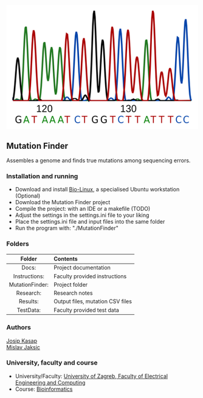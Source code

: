 <p align="center">
  <img width="600" src="images/sequencing.png" alt="Sequencing DNA image"></a>
</p>

## Mutation Finder

Assembles a genome and finds true mutations among sequencing errors.  

### Installation and running

* Download and install [Bio-Linux](http://environmentalomics.org/bio-linux-download/), a specialised Ubuntu workstation (Optional)  
* Download the Mutation Finder project  
* Compile the project: with an IDE or a makefile (TODO)  
* Adjust the settings in the settings.ini file to your liking  
* Place the settings.ini file and input files into the same folder  
* Run the program with: "./MutationFinder"  

### Folders

| Folder | Contents |
| :---: | :--- |
| Docs: | Project documentation |
| Instructions: | Faculty provided instructions |
| MutationFinder: | Project folder |
| Research: | Research notes |
| Results: | Output files, mutation CSV files |
| TestData: | Faculty provided test data |

### Authors

[Josip Kasap](https://github.com/Kasap7)  
[Mislav Jaksic](https://github.com/MislavJaksic)  

### University, faculty and course

* University/Faculty: [University of Zagreb, Faculty of Electrical Engineering and Computing](https://www.fer.unizg.hr/en)  
* Course: [Bioinformatics](https://www.fer.unizg.hr/predmet/bio)

